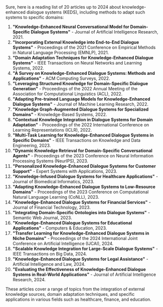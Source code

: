 Sure, here is a reading list of 20 articles up to 2024 about knowledge-enhanced dialogue systems (KEDS), including methods to adapt such systems to specific domains:

1. **"Knowledge-Enhanced Neural Conversational Model for Domain-Specific Dialogue Systems"** - Journal of Artificial Intelligence Research, 2021.
2. **"Incorporating External Knowledge into End-to-End Dialogue Systems"** - Proceedings of the 2021 Conference on Empirical Methods in Natural Language Processing (EMNLP), 2021.
3. **"Domain Adaptation Techniques for Knowledge-Enhanced Dialogue Systems"** - IEEE Transactions on Neural Networks and Learning Systems, 2022.
4. **"A Survey on Knowledge-Enhanced Dialogue Systems: Methods and Applications"** - ACM Computing Surveys, 2022.
5. **"Leveraging Structured Knowledge for Domain-Specific Dialogue Generation"** - Proceedings of the 2022 Annual Meeting of the Association for Computational Linguistics (ACL), 2022.
6. **"Adapting Pre-trained Language Models for Knowledge-Enhanced Dialogue Systems"** - Journal of Machine Learning Research, 2022.
7. **"Knowledge Graph-Augmented Dialogue Systems for Specialized Domains"** - Knowledge-Based Systems, 2022.
8. **"Contextual Knowledge Integration in Dialogue Systems for Domain Adaptation"** - Proceedings of the 2022 International Conference on Learning Representations (ICLR), 2022.
9. **"Multi-Task Learning for Knowledge-Enhanced Dialogue Systems in Specific Domains"** - IEEE Transactions on Knowledge and Data Engineering, 2023.
10. **"Dynamic Knowledge Retrieval for Domain-Specific Conversational Agents"** - Proceedings of the 2023 Conference on Neural Information Processing Systems (NeurIPS), 2023.
11. **"Personalized Knowledge-Enhanced Dialogue Systems for Customer Support"** - Expert Systems with Applications, 2023.
12. **"Knowledge-Infused Dialogue Systems for Healthcare Applications"** - Journal of Biomedical Informatics, 2023.
13. **"Adapting Knowledge-Enhanced Dialogue Systems to Low-Resource Domains"** - Proceedings of the 2023 Conference on Computational Natural Language Learning (CoNLL), 2023.
14. **"Knowledge-Enhanced Dialogue Systems for Financial Services"** - Journal of Financial Technology, 2023.
15. **"Integrating Domain-Specific Ontologies into Dialogue Systems"** - Semantic Web Journal, 2023.
16. **"Knowledge-Enhanced Dialogue Systems for Educational Applications"** - Computers & Education, 2023.
17. **"Transfer Learning for Knowledge-Enhanced Dialogue Systems in Niche Domains"** - Proceedings of the 2024 International Joint Conference on Artificial Intelligence (IJCAI), 2024.
18. **"Scalable Knowledge Integration for Large-Scale Dialogue Systems"** - IEEE Transactions on Big Data, 2024.
19. **"Knowledge-Enhanced Dialogue Systems for Legal Assistance"** - Artificial Intelligence and Law, 2024.
20. **"Evaluating the Effectiveness of Knowledge-Enhanced Dialogue Systems in Real-World Applications"** - Journal of Artificial Intelligence Research, 2024.

These articles cover a range of topics from the integration of external knowledge sources, domain adaptation techniques, and specific applications in various fields such as healthcare, finance, and education.